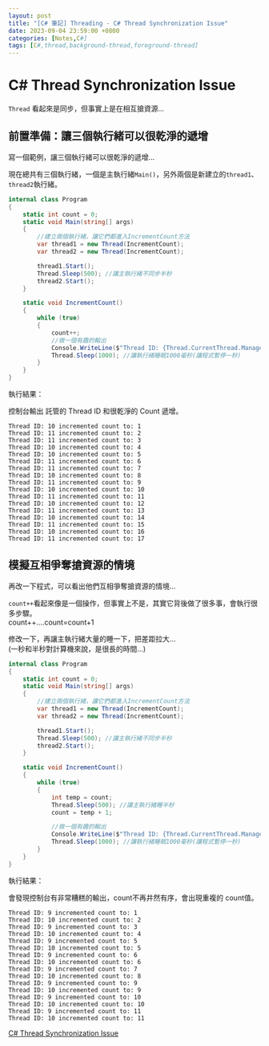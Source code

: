 ```yaml
---
layout: post
title: "[C# 筆記] Threading - C# Thread Synchronization Issue"
date: 2023-09-04 23:59:00 +0800
categories: [Notes,C#]
tags: [C#,thread,background-thread,foreground-thread]
---
```



# C# Thread Synchronization Issue
`Thread` 看起來是同步，但事實上是在相互搶資源...

## 前置準備：讓三個執行緒可以很乾淨的遞增

寫一個範例，讓三個執行緒可以很乾淨的遞增...     

現在總共有三個執行緒，一個是主執行緒`Main()`，另外兩個是新建立的`thread1`、`thread2`執行緒。        

```c#
internal class Program
{
    static int count = 0;
    static void Main(string[] args)
    {
        //建立兩個執行緒，讓它們都進入IncrementCount方法
        var thread1 = new Thread(IncrementCount);
        var thread2 = new Thread(IncrementCount);

        thread1.Start();
        Thread.Sleep(500); //讓主執行緒不同步半秒
        thread2.Start();
    }

    static void IncrementCount()
    {
        while (true)
        {
            count++;
            //做一個有趣的輸出
            Console.WriteLine($"Thread ID: {Thread.CurrentThread.ManagedThreadId} incremented count to: {count}");
            Thread.Sleep(1000); //讓執行緒睡眠1000毫秒(讓程式暫停一秒)
        }
    }
}
```

執行結果：      

控制台輸出 託管的 Thread ID 和很乾淨的 Count 遞增。     

```console
Thread ID: 10 incremented count to: 1
Thread ID: 11 incremented count to: 2
Thread ID: 11 incremented count to: 3
Thread ID: 10 incremented count to: 4
Thread ID: 10 incremented count to: 5
Thread ID: 11 incremented count to: 6
Thread ID: 11 incremented count to: 7
Thread ID: 10 incremented count to: 8
Thread ID: 11 incremented count to: 9
Thread ID: 10 incremented count to: 10
Thread ID: 11 incremented count to: 11
Thread ID: 10 incremented count to: 12
Thread ID: 11 incremented count to: 13
Thread ID: 10 incremented count to: 14
Thread ID: 11 incremented count to: 15
Thread ID: 10 incremented count to: 16
Thread ID: 11 incremented count to: 17
```


## 模擬互相爭奪搶資源的情境

再改一下程式，可以看出他們互相爭奪搶資源的情境...    

`count++`看起來像是一個操作，但事實上不是，其實它背後做了很多事，會執行很多步驟。     
count++....count=count+1        

修改一下，再讓主執行緒大量的睡一下，把差距拉大...      
(一秒和半秒對計算機來說，是很長的時間...)

```c#
internal class Program
{
    static int count = 0;
    static void Main(string[] args)
    {
        //建立兩個執行緒，讓它們都進入IncrementCount方法
        var thread1 = new Thread(IncrementCount);
        var thread2 = new Thread(IncrementCount);

        thread1.Start();
        Thread.Sleep(500); //讓主執行緒不同步半秒
        thread2.Start();
    }

    static void IncrementCount()
    {
        while (true)
        {
            int temp = count;
            Thread.Sleep(500); //讓主執行緒睡半秒
            count = temp + 1;

            //做一個有趣的輸出
            Console.WriteLine($"Thread ID: {Thread.CurrentThread.ManagedThreadId} incremented count to: {count}");
            Thread.Sleep(1000); //讓執行緒睡眠1000毫秒(讓程式暫停一秒)
        }
    }
}
```


執行結果：      

會發現控制台有非常糟糕的輸出，count不再井然有序，會出現重複的 count值。

```
Thread ID: 9 incremented count to: 1
Thread ID: 10 incremented count to: 2
Thread ID: 9 incremented count to: 3
Thread ID: 10 incremented count to: 4
Thread ID: 9 incremented count to: 5
Thread ID: 10 incremented count to: 5
Thread ID: 9 incremented count to: 6
Thread ID: 10 incremented count to: 6
Thread ID: 9 incremented count to: 7
Thread ID: 10 incremented count to: 8
Thread ID: 9 incremented count to: 9
Thread ID: 10 incremented count to: 9
Thread ID: 9 incremented count to: 10
Thread ID: 10 incremented count to: 10
Thread ID: 9 incremented count to: 11
Thread ID: 10 incremented count to: 11
```


[C# Thread Synchronization Issue](https://www.youtube.com/watch?v=DsHV2BY1lgQ&list=PLRwVmtr-pp06KcX24ycbC-KkmAISAFKV5&index=4&pp=iAQB)